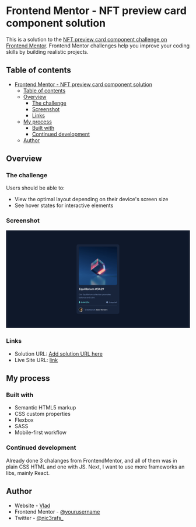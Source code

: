 # Frontend Mentor - NFT preview card component solution

This is a solution to the [NFT preview card component challenge on Frontend Mentor](https://www.frontendmentor.io/challenges/nft-preview-card-component-SbdUL_w0U). Frontend Mentor challenges help you improve your coding skills by building realistic projects. 

## Table of contents

- [Frontend Mentor - NFT preview card component solution](#frontend-mentor---nft-preview-card-component-solution)
  - [Table of contents](#table-of-contents)
  - [Overview](#overview)
    - [The challenge](#the-challenge)
    - [Screenshot](#screenshot)
    - [Links](#links)
  - [My process](#my-process)
    - [Built with](#built-with)
    - [Continued development](#continued-development)
  - [Author](#author)

## Overview

### The challenge

Users should be able to:

- View the optimal layout depending on their device's screen size
- See hover states for interactive elements

### Screenshot

![](./Screenshot.png)

### Links

- Solution URL: [Add solution URL here](https://your-solution-url.com)
- Live Site URL: [link](https://nft-preview-card-component-main-flax-six.vercel.app/)

## My process

### Built with

- Semantic HTML5 markup
- CSS custom properties
- Flexbox
- SASS
- Mobile-first workflow

### Continued development

Already done 3 chalanges from FrontendMentor, and all of them was in plain CSS HTML and one with JS. Next, I want to use more frameworks an libs, mainly React. 

## Author

- Website - [Vlad](https://github.com/nic3rafs)
- Frontend Mentor - [@yourusername](https://www.frontendmentor.io/profile/nic3rafs)
- Twitter - [@nic3rafs_](https://www.twitter.com/nic3rafs_)
